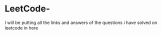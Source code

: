 # LeetCode-
I will be putting all the links and answers of the questions i have solved on leetcode in here 
